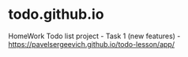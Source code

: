 # todo.github.io

HomeWork Todo list project - Task 1 (new features) - https://pavelsergeevich.github.io/todo-lesson/app/
